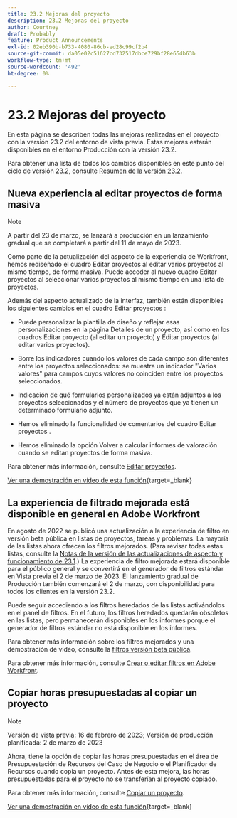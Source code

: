 ```yaml
---
title: 23.2 Mejoras del proyecto
description: 23.2 Mejoras del proyecto
author: Courtney
draft: Probably
feature: Product Announcements
exl-id: 02eb390b-b733-4080-86cb-ed28c99cf2b4
source-git-commit: da05e02c51627cd732517dbce729bf28e65db63b
workflow-type: tm+mt
source-wordcount: '492'
ht-degree: 0%

---
```


# 23.2 Mejoras del proyecto

En esta página se describen todas las mejoras realizadas en el proyecto con la versión 23.2 del entorno de vista previa. Estas mejoras estarán disponibles en el entorno Producción con la versión 23.2.

Para obtener una lista de todos los cambios disponibles en este punto del ciclo de versión 23.2, consulte [Resumen de la versión 23.2](/help/quicksilver/product-announcements/product-releases/23.2-release-activity/23-2-release-overview.md).

## Nueva experiencia al editar proyectos de forma masiva

>[!NOTE]
>
>A partir del 23 de marzo, se lanzará a producción en un lanzamiento gradual que se completará a partir del 11 de mayo de 2023.

Como parte de la actualización del aspecto de la experiencia de Workfront, hemos rediseñado el cuadro Editar proyectos al editar varios proyectos al mismo tiempo, de forma masiva. Puede acceder al nuevo cuadro Editar proyectos al seleccionar varios proyectos al mismo tiempo en una lista de proyectos.

Además del aspecto actualizado de la interfaz, también están disponibles los siguientes cambios en el cuadro Editar proyectos :

* Puede personalizar la plantilla de diseño y reflejar esas personalizaciones en la página Detalles de un proyecto, así como en los cuadros Editar proyecto (al editar un proyecto) y Editar proyectos (al editar varios proyectos).

* Borre los indicadores cuando los valores de cada campo son diferentes entre los proyectos seleccionados: se muestra un indicador &quot;Varios valores&quot; para campos cuyos valores no coinciden entre los proyectos seleccionados.

* Indicación de qué formularios personalizados ya están adjuntos a los proyectos seleccionados y el número de proyectos que ya tienen un determinado formulario adjunto.

* Hemos eliminado la funcionalidad de comentarios del cuadro Editar proyectos .

* Hemos eliminado la opción Volver a calcular informes de valoración cuando se editan proyectos de forma masiva.

Para obtener más información, consulte [Editar proyectos](/help/quicksilver/manage-work/projects/manage-projects/edit-projects.md).

[Ver una demostración en vídeo de esta función](https://video.tv.adobe.com/v/3416587/){target=_blank}

## La experiencia de filtrado mejorada está disponible en general en Adobe Workfront

En agosto de 2022 se publicó una actualización a la experiencia de filtro en versión beta pública en listas de proyectos, tareas y problemas. La mayoría de las listas ahora ofrecen los filtros mejorados. (Para revisar todas estas listas, consulte la [Notas de la versión de las actualizaciones de aspecto y funcionamiento de 23.1](/help/quicksilver/product-announcements/product-releases/23.1-release-activity/23-1-look-and-feel-updates.md).) La experiencia de filtro mejorada estará disponible para el público general y se convertirá en el generador de filtros estándar en Vista previa el 2 de marzo de 2023. El lanzamiento gradual de Producción también comenzará el 2 de marzo, con disponibilidad para todos los clientes en la versión 23.2.

Puede seguir accediendo a los filtros heredados de las listas activándolos en el panel de filtros. En el futuro, los filtros heredados quedarán obsoletos en las listas, pero permanecerán disponibles en los informes porque el generador de filtros estándar no está disponible en los informes.

Para obtener más información sobre los filtros mejorados y una demostración de vídeo, consulte la [filtros versión beta pública](/help/quicksilver/product-announcements/product-releases/22.4-release-activity/22-4-project-enhancements.md).

Para obtener más información, consulte [Crear o editar filtros en Adobe Workfront](/help/quicksilver/reports-and-dashboards/reports/reporting-elements/create-filters.md).

## Copiar horas presupuestadas al copiar un proyecto

>[!NOTE]
>
>Versión de vista previa: 16 de febrero de 2023; Versión de producción planificada: 2 de marzo de 2023

Ahora, tiene la opción de copiar las horas presupuestadas en el área de Presupuestación de Recursos del Caso de Negocio o el Planificador de Recursos cuando copia un proyecto. Antes de esta mejora, las horas presupuestadas para el proyecto no se transferían al proyecto copiado.

Para obtener más información, consulte [Copiar un proyecto](/help/quicksilver/manage-work/projects/manage-projects/copy-project.md).

[Ver una demostración en vídeo de esta función](https://video.tv.adobe.com/v/3415713/){target=_blank}
